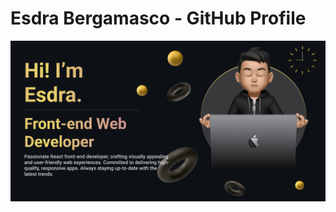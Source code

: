 # Esdra Bergamasco - GitHub Profile

![Profile Banner](./banner.png)

<!---
- 👋 Hi, I’m @esdra00
- 👀 I’m interested in ... front-end web development
- 🌱 I’m currently learning ... Bootstrap, React
- 🌱 I'm also working on masterting ... Python, Javascript
- 📫 How to reach me ... esdrabergamasco@gmail.com


esdra00/esdra00 is a ✨ special ✨ repository because its `README.md` (this file) appears on your GitHub profile.
You can click the Preview link to take a look at your changes.
--->
